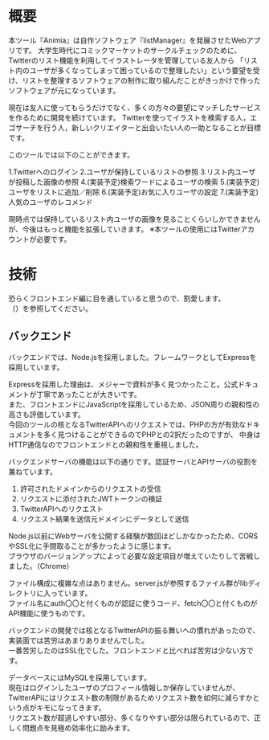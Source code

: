 # 概要
本ツール『Animia』は自作ソフトウェア『listManager』を発展させたWebアプリです。
大学生時代にコミックマーケットのサークルチェックのために、Twitterのリスト機能を利用してイラストレータを管理している友人から 「リスト内のユーザが多くなってしまって困っているので整理したい」という要望を受け、リストを整理するソフトウェアの制作に取り組んだことがきっかけで作ったソフトウェアが元になっています。

現在は友人に使ってもらうだけでなく、多くの方々の要望にマッチしたサービスを作るために開発を続けています。
Twitterを使ってイラストを検索する人，エゴサーチを行う人，新しいクリエイターと出会いたい人の一助となることが目標です。

このツールでは以下のことができます。

 1.Twitterへのログイン
 2.ユーザが保持しているリストの参照
 3.リスト内ユーザが投稿した画像の参照
 4.(実装予定)検索ワードによるユーザの検索
 5.(実装予定)ユーザをリストに追加／削除
 6.(実装予定)お気に入りユーザの設定
 7.(実装予定)人気のユーザのレコメンド

現時点では保持しているリスト内ユーザの画像を見ることくらいしかできませんが、今後はもっと機能を拡張していきます。
※本ツールの使用にはTwitterアカウントが必要です。

# 技術
恐らくフロントエンド編に目を通していると思うので、割愛します。  
（）を参照してください。

## バックエンド
バックエンドでは、Node.jsを採用しました。フレームワークとしてExpressを採用しています。

Expressを採用した理由は、メジャーで資料が多く見つかったこと。公式ドキュメントが丁寧であったことが大きいです。  
また、フロントエンドにJavaScriptを採用しているため、JSON周りの親和性の高さも評価しています。  
今回のツールの核となるTwitterAPIへのリクエストでは、PHPの方が有効なドキュメントを多く見つけることができるのでPHPとの2択だったのですが、
中身はHTTP通信なのでフロントエンドとの親和性を重視しました。

バックエンドサーバの機能は以下の通りです。認証サーバとAPIサーバの役割を兼ねています。
 1. 許可されたドメインからのリクエストの受信
 2. リクエストに添付されたJWTトークンの検証
 3. TwitterAPIへのリクエスト
 4. リクエスト結果を送信元ドメインにデータとして送信

Node.js以前にWebサーバを公開する経験が数回ほどしかなかったため、CORSやSSL化に手間取ることが多かったように感じます。  
ブラウザのバージョンアップによって必要な設定項目が増えていたりして苦戦しました。（Chrome）

ファイル構成に複雑な点はありません。server.jsが参照するファイル群がlibディレクトリに入っています。  
ファイル名にauth〇〇と付くものが認証に使うコード、fetch〇〇と付くものがAPI機能に使うものです。

バックエンドの開発では核となるTwitterAPIの振る舞いへの慣れがあったので、実装面では苦労はあまりありませんでした。  
一番苦労したのはSSL化でした。フロントエンドと比べれば苦労は少ない方です。

データベースにはMySQLを採用しています。  
現在はログインしたユーザのプロフィール情報しか保存していませんが、TwitterAPiにはリクエスト数の制限があるためリクエスト数を如何に減らすかという点がキモになってきます。  
リクエスト数が超過しやすい部分、多くなりやすい部分は限られているので、正しく問題点を見極め効率化に励みます。

